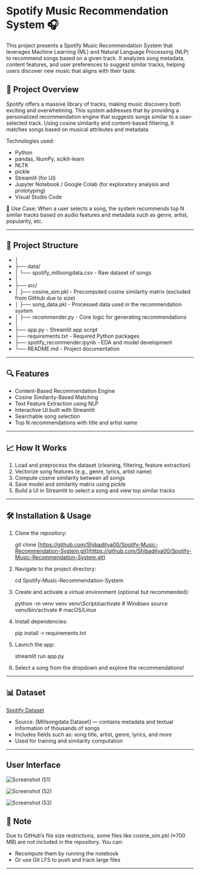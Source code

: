 # Spotify Music Recommendation System 🎧

This project presents a Spotify Music Recommendation System that leverages Machine Learning (ML) and Natural Language Processing (NLP) to recommend songs based on a given track. It analyzes song metadata, content features, and user preferences to suggest similar tracks, helping users discover new music that aligns with their taste.

## 🚀 Project Overview

Spotify offers a massive library of tracks, making music discovery both exciting and overwhelming. This system addresses that by providing a personalized recommendation engine that suggests songs similar to a user-selected track. Using cosine similarity and content-based filtering, it matches songs based on musical attributes and metadata.

Technologies used:

* Python
* pandas, NumPy, scikit-learn
* NLTK
* pickle
* Streamlit (for UI)
* Jupyter Notebook / Google Colab (for exploratory analysis and prototyping)
* Visual Studio Code 

🎯 Use Case: When a user selects a song, the system recommends top N similar tracks based on audio features and metadata such as genre, artist, popularity, etc.

---

## 📂 Project Structure

* │
* ├── data/
* │   └── spotify\_millsongdata.csv - Raw dataset of songs
* │
* ├── src/
* │   ├── cosine\_sim.pkl - Precomputed cosine similarity matrix (excluded from GitHub due to size)
* │   ├── song\_data.pkl - Processed data used in the recommendation system
* │   ├── recommender.py - Core logic for generating recommendations
* │
* ├── app.py - Streamlit app script
* ├── requirements.txt - Required Python packages
* ├── spotify\_recommender.ipynb - EDA and model development
* └── README.md - Project documentation

---

## 🔍 Features

* Content-Based Recommendation Engine
* Cosine Similarity-Based Matching
* Text Feature Extraction using NLP
* Interactive UI built with Streamlit
* Searchable song selection
* Top N recommendations with title and artist name

---

## 📈 How It Works

1. Load and preprocess the dataset (cleaning, filtering, feature extraction)
2. Vectorize song features (e.g., genre, lyrics, artist name)
3. Compute cosine similarity between all songs
4. Save model and similarity matrix using pickle
5. Build a UI in Streamlit to select a song and view top similar tracks

---

## 🛠️ Installation & Usage

1. Clone the repository:

   git clone [https://github.com/Shibaditya00/Spotify-Music-Recommendation-System.git](https://github.com/Shibaditya00/Spotify-Music-Recommendation-System.git)

2. Navigate to the project directory:

   cd Spotify-Music-Recommendation-System

3. Create and activate a virtual environment (optional but recommended):

   python -m venv venv
   venv\Scripts\activate      # Windows
   source venv/bin/activate   # macOS/Linux

4. Install dependencies:

   pip install -r requirements.txt

5. Launch the app:

   streamlit run app.py

6. Select a song from the dropdown and explore the recommendations!

---

## 📊 Dataset

<a href="https://github.com/Shibaditya00/Spotify-Music-Recommendation-System/blob/main/src/spotify_millsongdata.csv">Spotify Dataset</a> 

* Source: \[Millsongdata Dataset] — contains metadata and textual information of thousands of songs
* Includes fields such as: song title, artist, genre, lyrics, and more
* Used for training and similarity computation

---

## User Interface

![Screenshot (51)](https://github.com/user-attachments/assets/e51f4941-3e92-42a9-a883-64ffc60954e9)


![Screenshot (52)](https://github.com/user-attachments/assets/829282cf-2bd4-4c38-9bfc-2f9e83ec9265)


![Screenshot (53)](https://github.com/user-attachments/assets/bd0b0ef8-8f7f-45c8-a5c5-b7168cb385c6)

## 📌 Note

Due to GitHub’s file size restrictions, some files like cosine\_sim.pkl (≈700 MB) are not included in the repository. You can:

* Recompute them by running the notebook
* Or use Git LFS to push and track large files

---
